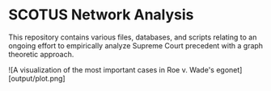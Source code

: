 # SCOTUS Network Analysis

This repository contains various files, databases, and scripts relating to an ongoing effort to empirically analyze 
Supreme Court precedent with a graph theoretic approach.

![A visualization of the most important cases in Roe v. Wade's egonet][output/plot.png]
